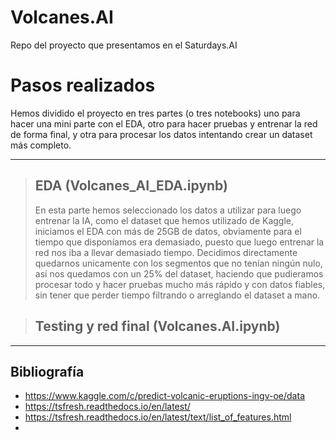 # Volcanes.AI
Repo  del proyecto que presentamos en el Saturdays.AI

# Pasos realizados

Hemos dividido el proyecto en tres partes (o tres notebooks) uno para hacer una mini parte con el EDA, otro para hacer pruebas y entrenar la red de forma final, y otra para procesar los datos intentando crear un dataset más completo.

***
>## EDA (Volcanes_AI_EDA.ipynb)
>En esta parte hemos seleccionado los datos a utilizar para luego entrenar la IA, como el dataset que hemos utilizado de Kaggle, iniciamos el EDA con más de 25GB de datos, obviamente para el tiempo que disponíamos era demasiado, puesto que luego entrenar la red nos iba a llevar demasiado tiempo. Decidimos directamente quedarnos unicamente con los segmentos que no tenían ningún nulo, así nos quedamos con un 25% del dataset, haciendo que pudieramos procesar todo y hacer pruebas mucho más rápido y con datos fiables, sin tener que perder tiempo filtrando o arreglando el dataset a mano.

>

>## Testing y red final (Volcanes.AI.ipynb)

***


## **Bibliografía**
 - https://www.kaggle.com/c/predict-volcanic-eruptions-ingv-oe/data
 - https://tsfresh.readthedocs.io/en/latest/
 - https://tsfresh.readthedocs.io/en/latest/text/list_of_features.html
 - 